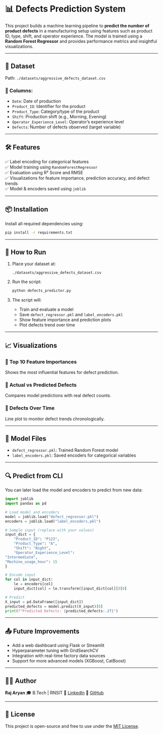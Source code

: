 
# 📊 Defects Prediction System

This project builds a machine learning pipeline to **predict the number of product defects** in a manufacturing setup using features such as product ID, type, shift, and operator experience. The model is trained using a **Random Forest Regressor** and provides performance metrics and insightful visualizations.

---

## 📁 Dataset

Path: `./datasets/aggressive_defects_dataset.csv`

### 📌 Columns:
- `Date`: Date of production
- `Product_ID`: Identifier for the product
- `Product_Type`: Category/type of the product
- `Shift`: Production shift (e.g., Morning, Evening)
- `Operator_Experience_Level`: Operator’s experience level
- `Defects`: Number of defects observed (target variable)

---

## 🛠 Features

✅ Label encoding for categorical features  
✅ Model training using `RandomForestRegressor`  
✅ Evaluation using R² Score and RMSE  
✅ Visualizations for feature importance, prediction accuracy, and defect trends  
✅ Model & encoders saved using `joblib`

---

## 📦 Installation

Install all required dependencies using:

```bash
pip install -r requirements.txt
````

---

## 🚀 How to Run

1. Place your dataset at:

   ```
   ./datasets/aggressive_defects_dataset.csv
   ```

2. Run the script:

   ```bash
   python defects_predictor.py
   ```

3. The script will:

   * Train and evaluate a model
   * Save `defect_regressor.pkl` and `label_encoders.pkl`
   * Show feature importance and prediction plots
   * Plot defects trend over time

---

## 📈 Visualizations

### 🔹 Top 10 Feature Importances

Shows the most influential features for defect prediction.

### 🔹 Actual vs Predicted Defects

Compares model predictions with real defect counts.

### 🔹 Defects Over Time

Line plot to monitor defect trends chronologically.

---

## 🧪 Model Files

* `defect_regressor.pkl`: Trained Random Forest model
* `label_encoders.pkl`: Saved encoders for categorical variables

---

## 🔍 Predict from CLI

You can later load the model and encoders to predict from new data:

```python
import joblib
import pandas as pd

# Load model and encoders
model = joblib.load("defect_regressor.pkl")
encoders = joblib.load("label_encoders.pkl")

# Sample input (replace with your values)
input_dict = {
    "Product_ID": "P123",
    "Product_Type": "A",
    "Shift": "Night",
    "Operator_Experience_Level":
"Intermediate",
"Machine_usage_hour": 15
}

# Encode input
for col in input_dict:
    le = encoders[col]
    input_dict[col] = le.transform([input_dict[col]])[0]

# Predict
X_input = pd.DataFrame([input_dict])
predicted_defects = model.predict(X_input)[0]
print(f"Predicted Defects: {predicted_defects:.2f}")
```

---

## 📤 Future Improvements

* Add a web dashboard using Flask or Streamlit
* Hyperparameter tuning with GridSearchCV
* Integration with real-time factory data sources
* Support for more advanced models (XGBoost, CatBoost)

---

## 👨‍💻 Author

**Raj Aryan**
🎓 B.Tech | RNSIT
🔗 [LinkedIn](https://www.linkedin.com/in/h4ck3r0)
🔗 [GitHub](https://github.com/h4ck3r0)

---

## 📝 License

This project is open-source and free to use under the [MIT License](LICENSE).



